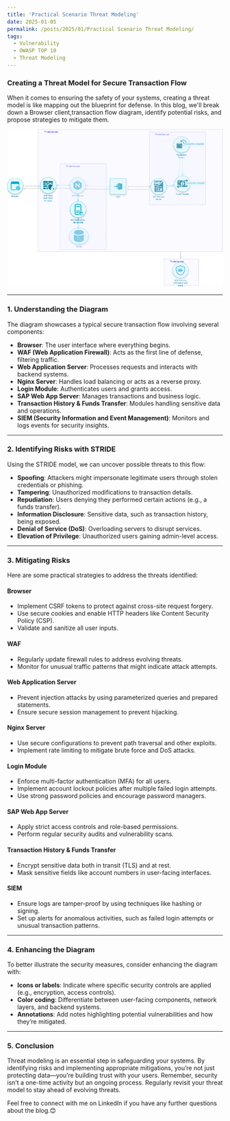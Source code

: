 ```yaml
---
title: 'Practical Scenario Threat Modeling'
date: 2025-01-05
permalink: /posts/2025/01/Practical Scenario Threat Modeling/
tags:
  - Vulnerability
  - OWASP TOP 10
  - Threat Modeling
---
```


### Creating a Threat Model for Secure Transaction Flow

When it comes to ensuring the safety of your systems, creating a threat model is like mapping out the blueprint for defense. In this blog, we'll break down a Browser client,transaction flow diagram, identify potential risks, and propose strategies to mitigate them.



![Bankflow applications](/bank.png)


---

### 1. **Understanding the Diagram**

The diagram showcases a typical secure transaction flow involving several components:

- **Browser**: The user interface where everything begins.
- **WAF (Web Application Firewall)**: Acts as the first line of defense, filtering traffic.
- **Web Application Server**: Processes requests and interacts with backend systems.
- **Nginx Server**: Handles load balancing or acts as a reverse proxy.
- **Login Module**: Authenticates users and grants access.
- **SAP Web App Server**: Manages transactions and business logic.
- **Transaction History & Funds Transfer**: Modules handling sensitive data and operations.
- **SIEM (Security Information and Event Management)**: Monitors and logs events for security insights.

---

### 2. **Identifying Risks with STRIDE**

Using the STRIDE model, we can uncover possible threats to this flow:

- **Spoofing**: Attackers might impersonate legitimate users through stolen credentials or phishing.
- **Tampering**: Unauthorized modifications to transaction details.
- **Repudiation**: Users denying they performed certain actions (e.g., a funds transfer).
- **Information Disclosure**: Sensitive data, such as transaction history, being exposed.
- **Denial of Service (DoS)**: Overloading servers to disrupt services.
- **Elevation of Privilege**: Unauthorized users gaining admin-level access.

---

### 3. **Mitigating Risks**

Here are some practical strategies to address the threats identified:

#### **Browser**
- Implement CSRF tokens to protect against cross-site request forgery.
- Use secure cookies and enable HTTP headers like Content Security Policy (CSP).
- Validate and sanitize all user inputs.

#### **WAF**
- Regularly update firewall rules to address evolving threats.
- Monitor for unusual traffic patterns that might indicate attack attempts.

#### **Web Application Server**
- Prevent injection attacks by using parameterized queries and prepared statements.
- Ensure secure session management to prevent hijacking.

#### **Nginx Server**
- Use secure configurations to prevent path traversal and other exploits.
- Implement rate limiting to mitigate brute force and DoS attacks.

#### **Login Module**
- Enforce multi-factor authentication (MFA) for all users.
- Implement account lockout policies after multiple failed login attempts.
- Use strong password policies and encourage password managers.

#### **SAP Web App Server**
- Apply strict access controls and role-based permissions.
- Perform regular security audits and vulnerability scans.

#### **Transaction History & Funds Transfer**
- Encrypt sensitive data both in transit (TLS) and at rest.
- Mask sensitive fields like account numbers in user-facing interfaces.

#### **SIEM**
- Ensure logs are tamper-proof by using techniques like hashing or signing.
- Set up alerts for anomalous activities, such as failed login attempts or unusual transaction patterns.

---

### 4. **Enhancing the Diagram**

To better illustrate the security measures, consider enhancing the diagram with:

- **Icons or labels**: Indicate where specific security controls are applied (e.g., encryption, access controls).
- **Color coding**: Differentiate between user-facing components, network layers, and backend systems.
- **Annotations**: Add notes highlighting potential vulnerabilities and how they’re mitigated.

---

### 5. **Conclusion**

Threat modeling is an essential step in safeguarding your systems. By identifying risks and implementing appropriate mitigations, you’re not just protecting data—you’re building trust with your users. Remember, security isn’t a one-time activity but an ongoing process. Regularly revisit your threat model to stay ahead of evolving threats.

 Feel free to connect with me on LinkedIn if you have any further questions about the blog.😊


